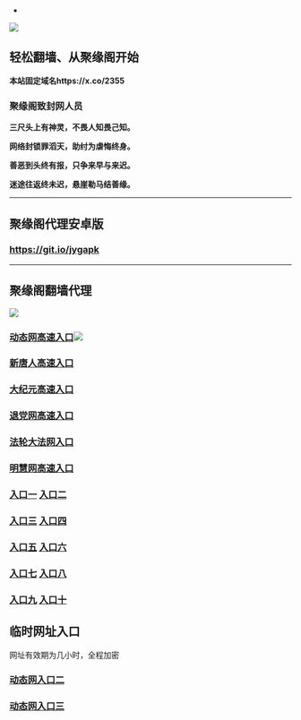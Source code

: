 * 
![](https://raw.githubusercontent.com/hao369/a/master/j.jpg)



## 轻松翻墙、从聚缘阁开始

**本站固定域名https://x.co/2355**

### 聚缘阁致封网人员

**三尺头上有神灵，不畏人知畏己知。**

**网络封锁罪滔天，助纣为虐悔终身。**

**善恶到头终有报，只争来早与来迟。**

**迷途往返终未迟，悬崖勒马结善缘。**

***



##  聚缘阁代理安卓版

### https://git.io/jygapk


***



## 聚缘阁翻墙代理 

![](https://raw.githubusercontent.com/hao369/a/master/wx2.jpg)

### [动态网高速入口](https://a2dhowqmxe.execute-api.us-east-1.amazonaws.com/8897/?id=2)![](https://raw.githubusercontent.com/hao369/a/master/jygdl.gif)

### [新唐人高速入口](https://a2dhowqmxe.execute-api.us-east-1.amazonaws.com/8897/?id=5)

### [大纪元高速入口](https://a2dhowqmxe.execute-api.us-east-1.amazonaws.com/8897/?id=7)

### [退党网高速入口](https://a2dhowqmxe.execute-api.us-east-1.amazonaws.com/8897/?id=8)

### [法轮大法网入口](https://a2dhowqmxe.execute-api.us-east-1.amazonaws.com/8897/?id=15)

### [明慧网高速入口](https://a2dhowqmxe.execute-api.us-east-1.amazonaws.com/8897/?id=3)



### **[入口一](http://x.co/2244)** **[入口二](http://x.co/3824)**


### **[入口三](https://s3.eu-central-1.amazonaws.com/jyg3/index.html)**  **[入口四](https://s3-ap-southeast-1.amazonaws.com/jyg4/index.html)**

### **[入口五](https://s3.ap-south-1.amazonaws.com/jyg5/index.html)**  **[入口六](https://s3-us-west-1.amazonaws.com/jyg6/index.html)**


###  **[入口七](https://s3-us-west-2.amazonaws.com/jyg7/index.html)**  **[入口八](https://s3-eu-west-1.amazonaws.com/jyg8/index.html)**


###  **[入口九](https://s3-ap-northeast-1.amazonaws.com/jyg9/index.html)**  **[入口十](https://s3.amazonaws.com/dtw/index.html)**



## 临时网址入口 

网址有效期为几小时，全程加密

### [动态网入口二](https://x.co/ddg)

### [动态网入口三](https://x.co/ddf)



